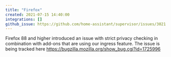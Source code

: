 ```yaml
---
title: "Firefox"
created: 2021-07-15 14:40:00
integrations: []
github_issue: https://github.com/home-assistant/supervisor/issues/3021
---
```


Firefox 88 and higher introduced an issue with strict privacy checking in combination with add-ons that are using our ingress feature. The issue is being tracked here https://bugzilla.mozilla.org/show_bug.cgi?id=1725996
